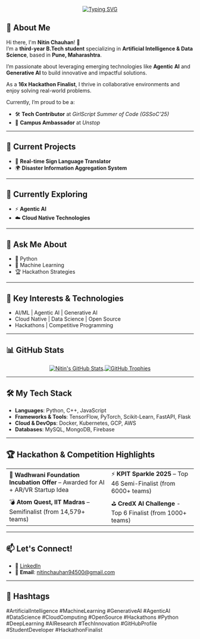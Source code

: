 <p align="center">
  <a href="https://git.io/typing-svg">
    <img src="https://readme-typing-svg.herokuapp.com?font=Fira+Code&weight=700&size=28&pause=500&color=00C853&vCenter=true&width=435&lines=Hello+There!+I'm+Nitin;Aspiring+AI%2FML+Engineer;16x+Hackathon+Finalist" alt="Typing SVG" />
  </a>
</p>

## 👋 About Me  
Hi there, I'm **Nitin Chauhan**! 🚀  
I’m a **third-year B.Tech student** specializing in **Artificial Intelligence & Data Science**, based in **Pune, Maharashtra**.  

I’m passionate about leveraging emerging technologies like **Agentic AI** and **Generative AI** to build innovative and impactful solutions.  

As a **16x Hackathon Finalist**, I thrive in collaborative environments and enjoy solving real-world problems.  

Currently, I’m proud to be a:  
- 🛠️ **Tech Contributor** at *GirlScript Summer of Code (GSSoC’25)*  
- 🎯 **Campus Ambassador** at *Unstop*  

---

## 🔭 Current Projects  
- 🤟 **Real-time Sign Language Translator**  
- 🌍 **Disaster Information Aggregation System**  

---

## 🌱 Currently Exploring  
- ⚡ **Agentic AI**  
- ☁️ **Cloud Native Technologies**  

---

## 💬 Ask Me About  
- 🐍 Python  
- 🤖 Machine Learning  
- 🏆 Hackathon Strategies  

---

## 🔑 Key Interests & Technologies  
- AI/ML | Agentic AI | Generative AI  
- Cloud Native | Data Science | Open Source  
- Hackathons | Competitive Programming  

---

## 📊 GitHub Stats  
<p align="center">
  <a href="https://github.com/nitinc264">
    <img align="center" src="https://github-readme-stats.vercel.app/api?username=nitinc264&show_icons=true&theme=radical&rank_icon=github" alt="Nitin's GitHub Stats"/>
  </a>
  <a href="https://github.com/ryo-ma/github-profile-trophy">
    <img align="center" src="https://github-profile-trophy.vercel.app/?username=nitinc264&theme=gruvbox&row=1" alt="GitHub Trophies"/>
  </a>
</p>

---

## 🛠️ My Tech Stack  
- **Languages**: Python, C++, JavaScript  
- **Frameworks & Tools**: TensorFlow, PyTorch, Scikit-Learn, FastAPI, Flask  
- **Cloud & DevOps**: Docker, Kubernetes, GCP, AWS  
- **Databases**: MySQL, MongoDB, Firebase  

---

## 🏆 Hackathon & Competition Highlights  
<table>
<tr>
<td>🌱 <strong>Wadhwani Foundation Incubation Offer</strong> – Awarded for AI + AR/VR Startup Idea</td>
<td>⚡ <strong>KPIT Sparkle 2025</strong> – Top 46 Semi-Finalist (from 6000+ teams)</td>
</tr>
<tr>
<td>💣 <strong>Atom Quest, IIT Madras</strong> – Semifinalist (from 14,579+ teams)</td>
<td>⛳️ <strong>CredX AI Challenge</strong> - Top 6 Finalist (from 1000+ teams)</td>
</tr>
</table>

---

## 📫 Let's Connect!  
- 🔗 [LinkedIn](https://www.linkedin.com/in/nitin-chauhan-0264/)  
- 📧 **Email**: nitinchauhan94500@gmail.com  

---

## 🔖 Hashtags  
#ArtificialIntelligence #MachineLearning #GenerativeAI #AgenticAI #DataScience #CloudComputing #OpenSource #Hackathons #Python #DeepLearning #AIResearch #TechInnovation #GitHubProfile #StudentDeveloper #HackathonFinalist  
